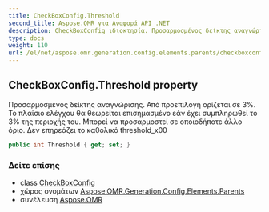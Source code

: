 ```yaml
---
title: CheckBoxConfig.Threshold
second_title: Aspose.OMR για Αναφορά API .NET
description: CheckBoxConfig ιδιοκτησία. Προσαρμοσμένος δείκτης αναγνώρισης. Από προεπιλογή ορίζεται σε 3. Το πλαίσιο ελέγχου θα θεωρείται επισημασμένο εάν έχει συμπληρωθεί το 3 της περιοχής του. Μπορεί να προσαρμοστεί σε οποιοδήποτε άλλο όριο. Δεν επηρεάζει το καθολικό threshold_x00
type: docs
weight: 110
url: /el/net/aspose.omr.generation.config.elements.parents/checkboxconfig/threshold/
---
```

## CheckBoxConfig.Threshold property

Προσαρμοσμένος δείκτης αναγνώρισης. Από προεπιλογή ορίζεται σε 3%. Το πλαίσιο ελέγχου θα θεωρείται επισημασμένο εάν έχει συμπληρωθεί το 3% της περιοχής του. Μπορεί να προσαρμοστεί σε οποιοδήποτε άλλο όριο. Δεν επηρεάζει το καθολικό threshold_x00

```csharp
public int Threshold { get; set; }
```

### Δείτε επίσης

* class [CheckBoxConfig](../)
* χώρος ονομάτων [Aspose.OMR.Generation.Config.Elements.Parents](../../checkboxconfig/)
* συνέλευση [Aspose.OMR](../../../)


